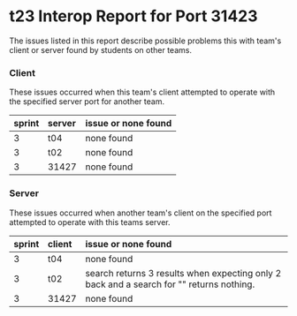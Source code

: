 # t23 Interop Report for Port 31423

The issues listed in this report describe possible problems this with team's client or server found by students on other teams.

### Client

These issues occurred when this team's client attempted to operate with the specified server port for another team.

| sprint | server | issue or none found |
|:-------|:-------|:--------------------|
| 3      | t04    | none found          |
| 3      | t02    | none found          |
| 3      | 31427  | none found          |

### Server

These issues occurred when another team's client on the specified port attempted to operate with this teams server. 

| sprint | client | issue or none found         |
|:-------|:-------|:----------------------------|
| 3      | t04    | none found |
| 3      | t02    | search returns 3 results when expecting only 2 back and a search for "" returns nothing. |
| 3      | 31427  | none found |
